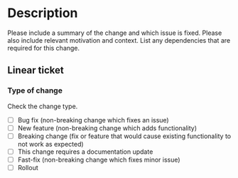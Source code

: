# Description

Please include a summary of the change and which issue is fixed. Please also include relevant motivation and context. List any dependencies that are required for this change.

## Linear ticket

### Type of change

Check the change type.

- [ ] Bug fix (non-breaking change which fixes an issue)
- [ ] New feature (non-breaking change which adds functionality)
- [ ] Breaking change (fix or feature that would cause existing functionality to not work as expected)
- [ ] This change requires a documentation update
- [ ] Fast-fix (non-breaking change which fixes minor issue)
- [ ] Rollout
